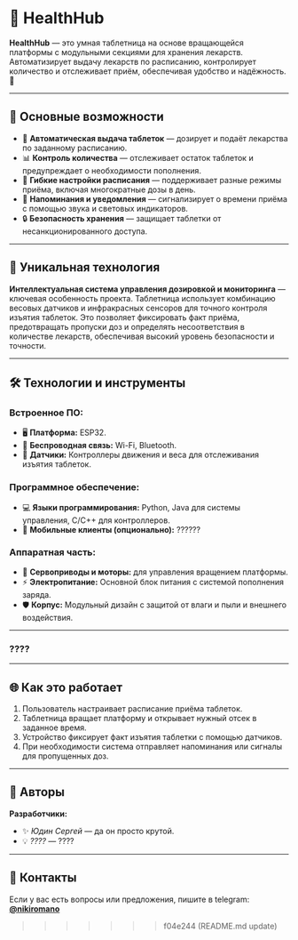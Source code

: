 # 🧠 HealthHub

**HealthHub** — это умная таблетница на основе вращающейся платформы с модульными секциями для хранения лекарств. Автоматизирует выдачу лекарств по расписанию, контролирует количество и отслеживает приём, обеспечивая удобство и надёжность. 💊

---

## 🚀 Основные возможности

- 🔄 **Автоматическая выдача таблеток** — дозирует и подаёт лекарства по заданному расписанию.  
- 📊 **Контроль количества** — отслеживает остаток таблеток и предупреждает о необходимости пополнения.  
- 📅 **Гибкие настройки расписания** — поддерживает разные режимы приёма, включая многократные дозы в день.  
- 🔔 **Напоминания и уведомления** — сигнализирует о времени приёма с помощью звука и световых индикаторов.  
- 🔒 **Безопасность хранения** — защищает таблетки от несанкционированного доступа.

---

## 🌟 Уникальная технология

**Интеллектуальная система управления дозировкой и мониторинга** — ключевая особенность проекта. Таблетница использует комбинацию весовых датчиков и инфракрасных сенсоров для точного контроля изъятия таблеток. Это позволяет фиксировать факт приёма, предотвращать пропуски доз и определять несоответствия в количестве лекарств, обеспечивая высокий уровень безопасности и точности.

---

## 🛠️ Технологии и инструменты

### **Встроенное ПО:**
- 🖥️ **Платформа:** ESP32.  
- 🔌 **Беспроводная связь:** Wi-Fi, Bluetooth.  
- 📡 **Датчики:** Контроллеры движения и веса для отслеживания изъятия таблеток.

### **Программное обеспечение:**
- 💻 **Языки программирования:** Python, Java для системы управления, C/C++ для контроллеров.  
- 📱 **Мобильные клиенты (опционально):** ??????

### **Аппаратная часть:**
- 🔩 **Сервоприводы и моторы:** для управления вращением платформы.  
- ⚡ **Электропитание:** Основной блок питания с системой пополнения заряда.  
- 🛡️ **Корпус:** Модульный дизайн с защитой от влаги и пыли и внешнего воздействия.

---

### **????**

---

## 🌐 Как это работает

1. Пользователь настраивает расписание приёма таблеток.  
2. Таблетница вращает платформу и открывает нужный отсек в заданное время.  
3. Устройство фиксирует факт изъятия таблетки с помощью датчиков.  
4. При необходимости система отправляет напоминания или сигналы для пропущенных доз.

---

## 🙌 Авторы

**Разработчики:**  
- ✨ *Юдин Сергей* — да он просто крутой.  
- 💡 *????* — ????

---

## 📧 Контакты

Если у вас есть вопросы или предложения, пишите в telegram: **[@nikiromano](https://t.me/nikiromano)**
>>>>>>> f04e244 (README.md update)
